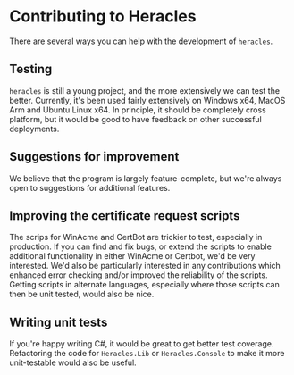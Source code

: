 # Contributing to Heracles

There are several ways you can help with the development of `heracles`.

## Testing

`heracles` is still a young project, and the more extensively we can test the better. Currently, it's been used fairly extensively on Windows x64, MacOS Arm and Ubuntu Linux x64. In principle, it should be completely cross platform, but it would be good to have feedback on other successful deployments.

## Suggestions for improvement

We believe that the program is largely feature-complete, but we're always open to suggestions for additional features.

## Improving the certificate request scripts

The scrips for WinAcme and CertBot are trickier to test, especially in production. If you can find and fix bugs, or extend the scripts to enable additional functionality in either WinAcme or Certbot, we'd be very interested. We'd also be particularly interested in any contributions which enhanced error checking and/or improved the reliability of the scripts. Getting scripts in alternate languages, especially where those scripts can then be unit tested, would also be nice.

## Writing unit tests

If you're happy writing C#, it would be great to get better test coverage. Refactoring the code for `Heracles.Lib` or `Heracles.Console` to make it more unit-testable would also be useful.
